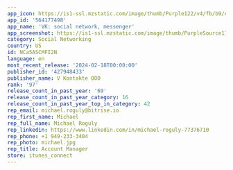 ```yaml
---
app_icon: https://is1-ssl.mzstatic.com/image/thumb/Purple122/v4/fb/b9/c7/fbb9c7f2-e18c-5a97-16e0-ee01be0599be/AppIcon-0-0-1x_U007emarketing-0-7-0-sRGB-85-220.png/1024x1024bb.png
app_id: '564177498'
app_name: 'VK: social network, messenger'
app_screenshot: https://is1-ssl.mzstatic.com/image/thumb/PurpleSource116/v4/f5/62/f7/f562f7fc-e57b-065b-0dbf-8a894068cc1e/cf252965-f700-4b49-8fb7-345d0ef0b09f_01-EN.jpg/1242x2688bb.png
category: Social Networking
country: US
id: NCa5ASCMFI2N
language: en
most_recent_release: '2024-02-18T00:00:00'
publisher_id: '427948433'
publisher_name: V Kontakte OOO
rank: '97'
release_count_in_past_year: '69'
release_count_in_past_year_category: 16
release_count_in_past_year_top_in_category: 42
rep_email: michael.roguly@bitrise.io
rep_first_name: Michael
rep_full_name: Michael Roguly
rep_linkedin: https://www.linkedin.com/in/michael-roguly-77376710
rep_phone: +1 949-233-3404
rep_photo: michael.jpg
rep_title: Account Manager
store: itunes_connect
---
```

